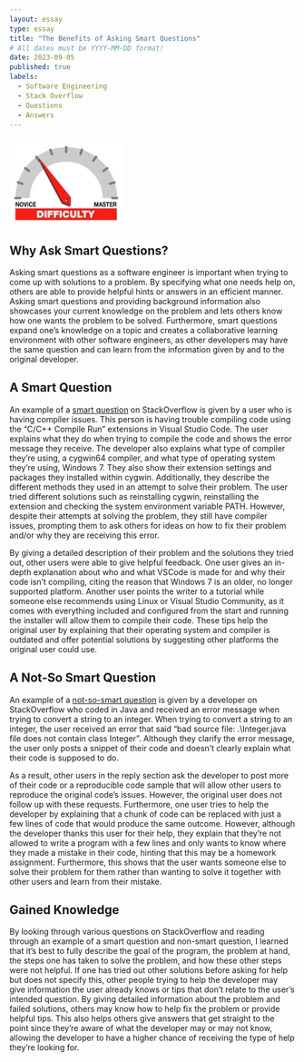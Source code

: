 ```yaml
---
layout: essay
type: essay
title: "The Benefits of Asking Smart Questions"
# All dates must be YYYY-MM-DD format!
date: 2023-09-05
published: true
labels:
  - Software Engineering
  - Stack Overflow
  - Questions
  - Answers
---
```


<img width="200px" class="rounded float-start pe-4" src="../img/difficulty/degree_difficulty.jpg">

## Why Ask Smart Questions? 

Asking smart questions as a software engineer is important when trying to come up with solutions to a problem. By specifying what one needs help on, others are able to provide helpful hints or answers in an efficient manner. Asking smart questions and providing background information also showcases your current knowledge on the problem and lets others know how one wants the problem to be solved. Furthermore, smart questions expand one’s knowledge on a topic and creates a collaborative learning environment with other software engineers, as other developers may have the same question and can learn from the information given by and to the original developer. 

## A Smart Question

An example of a [smart question](https://stackoverflow.com/questions/77044071/visual-studio-code-c-c-compile-run-extension-compiling-error) on StackOverflow is given by a user who is having compiler issues. This person is having trouble compiling code using the “C/C++ Compile Run” extensions in Visual Studio Code. The user explains what they do when trying to compile the code and shows the error message they receive. The developer also explains what type of compiler they’re using, a cygwin64 compiler, and what type of operating system they’re using, Windows 7. They also show their extension settings and packages they installed within cygwin. Additionally, they describe the different methods they used in an attempt to solve their problem. The user tried different solutions such as reinstalling cygwin, reinstalling the extension and checking the system environment variable PATH. However, despite their attempts at solving the problem, they still have compiler issues, prompting them to ask others for ideas on how to fix their problem and/or why they are receiving this error. 

By giving a detailed description of their problem and the solutions they tried out, other users were able to give helpful feedback. One user gives an in-depth explanation about who and what VSCode is made for and why their code isn’t compiling, citing the reason that Windows 7 is an older, no longer supported platform. Another user points the writer to a tutorial while someone else recommends using Linux or Visual Studio Community, as it comes with everything included and configured from the start and running the installer will allow them to compile their code. These tips help the original user by explaining that their operating system and compiler is outdated and offer potential solutions by suggesting other platforms the original user could use. 

## A Not-So Smart Question

An example of a [not-so-smart question](https://stackoverflow.com/questions/77044071/visual-studio-code-c-c-compile-run-extension-compiling-error) is given by a developer on StackOverflow who coded in Java and received an error message when trying to convert a string to an integer. When trying to convert a string to an integer, the user received an error that said “bad source file: .\Integer.java file does not contain class Integer”. Although they clarify the error message, the user only posts a snippet of their code and doesn’t clearly explain what their code is supposed to do. 

As a result, other users in the reply section ask the developer to post more of their code or a reproducible code sample that will allow other users to reproduce the original code’s issues. However, the original user does not follow up with these requests. Furthermore, one user tries to help the developer by explaining that a chunk of code can be replaced with just a few lines of code that would produce the same outcome. However, although the developer thanks this user for their help, they explain that they’re not allowed to write a program with a few lines and only wants to know where they made a mistake in their code, hinting that this may be a homework assignment. Furthermore, this shows that the user wants someone else to solve their problem for them rather than wanting to solve it together with other users and learn from their mistake. 


## Gained Knowledge

By looking through various questions on StackOverflow and reading through an example of a smart question and non-smart question, I learned that it’s best to fully describe the goal of the program, the problem at hand, the steps one has taken to solve the problem, and how these other steps were not helpful. If one has tried out other solutions before asking for help but does not specify this, other people trying to help the developer may give information the user already knows or tips that don’t relate to the user’s intended question. By giving detailed information about the problem and failed solutions, others may know how to help fix the problem or provide helpful tips. This also helps others give answers that get straight to the point since they’re aware of what the developer may or may not know, allowing the developer to have a higher chance of receiving the type of help they’re looking for. 
